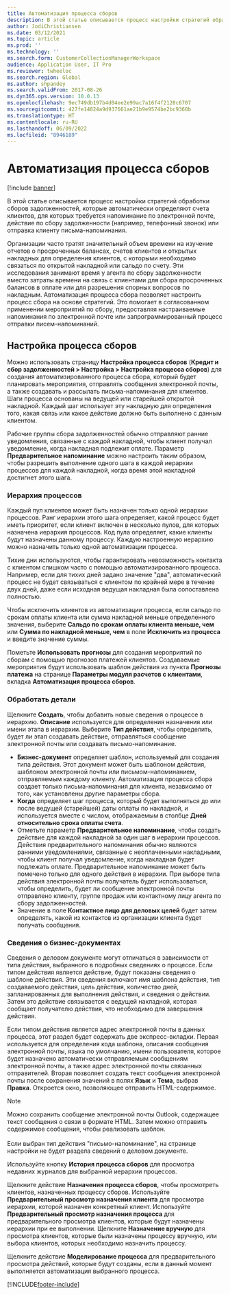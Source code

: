 ```yaml
---
title: Автоматизация процесса сборов
description: В этой статье описывается процесс настройки стратегий обработки сборов задолженностей, которые автоматически определяют счета клиентов, для которых требуется напоминание по электронной почте, действие по сбору задолженности или отправка клиенту письма-напоминания.
author: JodiChristiansen
ms.date: 03/12/2021
ms.topic: article
ms.prod: ''
ms.technology: ''
ms.search.form: CustomerCollectionManagerWorkspace
audience: Application User, IT Pro
ms.reviewer: twheeloc
ms.search.region: Global
ms.author: shpandey
ms.search.validFrom: 2017-08-26
ms.dyn365.ops.version: 10.0.13
ms.openlocfilehash: 9ec749db197b4d04ee2e99ac7a16f4f2120c6707
ms.sourcegitcommit: 427fe14824a9d937661ae21b9e9574be2bc9360b
ms.translationtype: HT
ms.contentlocale: ru-RU
ms.lasthandoff: 06/09/2022
ms.locfileid: "8946189"
---
```

# <a name="collections-process-automation"></a>Автоматизация процесса сборов

[!include [banner](../includes/banner.md)]

В этой статье описывается процесс настройки стратегий обработки сборов задолженностей, которые автоматически определяют счета клиентов, для которых требуется напоминание по электронной почте, действие по сбору задолженности (например, телефонный звонок) или отправка клиенту письма-напоминания. 

Организации часто тратят значительный объем времени на изучение отчетов о просроченных балансах, счетов клиентов и открытых накладных для определения клиентов, с которыми необходимо связаться по открытой накладной или сальдо по счету. Эти исследования занимают время у агента по сбору задолженности вместо затраты времени на связь с клиентами для сбора просроченных балансов в оплате или для разрешения спорных вопросов по накладным. Автоматизация процесса сбора позволяет настроить процесс сбора на основе стратегий. Это помогает в согласованном применении мероприятий по сбору, предоставляя настраиваемые напоминания по электронной почте или запрограммированный процесс отправки писем-напоминаний. 

## <a name="collections-process-setup"></a>Настройка процесса сборов
Можно использовать страницу **Настройка процесса сборов** (**Кредит и сбор задолженностей > Настройка > Настройка процесса сборов**) для создания автоматизированного процесса сбора, который будет планировать мероприятия, отправлять сообщения электронной почты, а также создавать и рассылать письма-напоминания для клиентов. Шаги процесса основаны на ведущей или старейшей открытой накладной. Каждый шаг использует эту накладную для определения того, какая связь или какое действие должно быть выполнено с данным клиентом.  

Рабочие группы сбора задолженностей обычно отправляют ранние уведомления, связанные с каждой накладной, чтобы клиент получал уведомление, когда накладная подлежит оплате. Параметр **Предварительное напоминание** можно настроить таким образом, чтобы разрешить выполнение одного шага в каждой иерархии процессов для каждой накладной, когда время этой накладной достигнет этого шага.

### <a name="process-hierarchy"></a>Иерархия процессов
Каждый пул клиентов может быть назначен только одной иерархии процессов. Ранг иерархии этого шага определяет, какой процесс будет иметь приоритет, если клиент включен в несколько пулов, для которых назначена иерархия процессов. Код пула определяет, какие клиенты будут назначены данному процессу. Каждую настроенную иерархию можно назначить только одной автоматизации процесса.

Тихие дни используются, чтобы гарантировать невозможность контакта с клиентом слишком часто с помощью автоматизированного процесса. Например, если для тихих дней задано значение "два", автоматический процесс не будет связываться с клиентом по крайней мере в течение двух дней, даже если исходная ведущая накладная была сопоставлена полностью. 

Чтобы исключить клиентов из автоматизации процесса, если сальдо по срокам оплаты клиента или сумма накладной меньше определенного значения, выберите **Сальдо по срокам оплаты клиента меньше, чем** или **Сумма по накладной меньше, чем** в поле **Исключить из процесса** и введите значение суммы.

Пометьте **Использовать прогнозы** для создания мероприятий по сборам с помощью прогнозов платежей клиентов. Создаваемые мероприятия будут использовать шаблон действия из пункта **Прогнозы платежа** на странице **Параметры модуля расчетов с клиентами**, вкладка **Автоматизация процесса сборов**. 

### <a name="process-details"></a>Обработать детали
Щелкните **Создать**, чтобы добавить новые сведения о процессе в иерархию. **Описание** используется для определения назначения или имени этапа в иерархии. Выберите **Тип действия**, чтобы определить, будет ли этап создавать действие, отправляться сообщение электронной почты или создавать письмо-напоминание. 

- **Бизнес-документ** определяет шаблон, используемый для создания типа действия. Этот документ может быть шаблоном действия, шаблоном электронной почты или письмом-напоминанием, отправляемым каждому клиенту. Автоматизация процесса сбора создает только письма-напоминания для клиента, независимо от того, как установлены другие параметры сбора.
- **Когда** определяет шаг процесса, который будет выполняться до или после ведущей (старейшей) даты оплаты по накладной, и используется вместе с числом, отображаемым в столбце **Дней относительно срока оплаты счета**. 
- Отметьте параметр **Предварительное напоминание**, чтобы создать действие для каждой накладной за один шаг в иерархии процессов. Действия предварительного напоминания обычно являются ранними уведомлениями, связанные с неоплаченными накладными, чтобы клиент получал уведомление, когда накладная будет подлежать оплате. Предварительное напоминание может быть помечено только для одного действия в иерархии. При выборе типа действия электронной почты получатель будет использоваться, чтобы определить, будет ли сообщение электронной почты отправлено клиенту, группе продаж или контактному лицу агента по сбору задолженностей. 
- Значение в поле **Контактное лицо для деловых целей** будет затем определять, какой из контактов из организации клиента будет получать сообщения.

### <a name="business-document-details"></a>Сведения о бизнес-документах
Сведения о деловом документе могут отличаться в зависимости от типа действия, выбранного в подробных сведениях о процессе. Если типом действия является действие, будут показаны сведения о шаблоне действия. Эти сведения включают имя шаблона действия, тип создаваемого действия, цель действия, количество дней, запланированных для выполнения действия, и сведения о действии. Затем это действие связывается с ведущей накладной, которая сообщает получателю действия, что необходимо для завершения действия.

Если типом действия является адрес электронной почты в данных процесса, этот раздел будет содержать две экспресс-вкладки. Первая используется для определения кода шаблона, описания сообщения электронной почты, языка по умолчанию, имени пользователя, которое будет назначено автоматически отправляемым сообщениям электронной почты, а также адрес электронной почты связанных отправителей. Вторая позволяет создать текст сообщения электронной почты после сохранения значений в полях **Язык** и **Тема**, выбрав **Правка**. Откроется окно, позволяющее отправить HTML-содержимое. 

> [!Note]
> Можно сохранить сообщение электронной почты Outlook, содержащее текст сообщения о связи в формате HTML. Затем можно отправить содержимое сообщения, чтобы реализовать шаблон. <br> <br> Если выбран тип действия "письмо-напоминание", на странице настройки не будет раздела сведений о деловом документе.

Используйте кнопку **История процесса сборов** для просмотра недавних журналов для выбранной иерархии процессов. 

Щелкните действие **Назначения процесса сборов**, чтобы просмотреть клиентов, назначенных процессу сборов. Используйте **Предварительный просмотр назначения клиента** для просмотра иерархии, которой назначен конкретный клиент. Используйте **Предварительный просмотр назначения процесса** для предварительного просмотра клиентов, которые будут назначены иерархии при ее выполнении. Щелкните **Назначение вручную** для просмотра клиентов, которые были назначены процессу вручную, или выбора клиентов, которых необходимо назначить процессу.

Щелкните действие **Моделирование процесса** для предварительного просмотра действий, которые будут созданы, если в данный момент выполняется автоматизация выбранного процесса. 

[!INCLUDE[footer-include](../../includes/footer-banner.md)]
